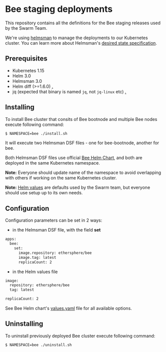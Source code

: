 # Bee staging deployments

This repository contains all the definitions for the Bee staging releases used by the Swarm Team.

We're using [helmsman](https://github.com/Praqma/helmsman) to manage the deployments to our Kubernetes cluster. You can learn more about Helmsman's [desired state specification](https://github.com/Praqma/helmsman/blob/master/docs/desired_state_specification.md).

## Prerequisites

* Kubernetes 1.15
* Helm 3.0
* Helmsman 3.0
* Helm diff (>=1.6.0) [.](https://github.com/databus23/helm-diff)
* jq (expected that binary is named `jq`, not `jq-linux` etc) [.](https://github.com/stedolan/jq)

## Installing

To install Bee cluster that consits of Bee bootnode and multiple Bee nodes execute following command:

```bash
$ NAMESPACE=bee ./install.sh 
```

It will execute two Helmsman DSF files - one for bee-bootnode, another for bee.

Both Helmsman DSF files use official [Bee Helm Chart](https://github.com/ethersphere/helm/tree/master/charts/bee), and both are deployed in the same Kubernetes namespace.

**Note:** Everyone should update name of the namespace to avoid overlapping with others if working on the same Kubernetes cluster. 

**Note:** [Helm values](https://github.com/ethersphere/bee-staging/tree/master/helm-values) are defaults used by the Swarm team, but everyone should use setup up to its own needs.

## Configuration

Configuration parameters can be set in 2 ways:
* in the Helmsman DSF file, with the field **set**
```bash
apps:
  bee:
    set:
      image.repository: ethersphere/bee
      image.tag: latest
      replicaCount: 2
```

* in the Helm values file
```bash
image:
  repository: ethersphere/bee
  tag: latest

replicaCount: 2
```

See Bee Helm chart's [values.yaml](https://github.com/ethersphere/helm/blob/master/charts/bee/values.yaml) file for all available options.

## Uninstalling

To uninstall previously deployed Bee cluster execute following command:

```bash
$ NAMESPACE=bee ./uninstall.sh 
```
